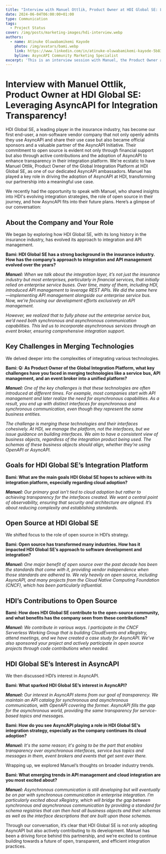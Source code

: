 ```yaml
---
title: "Interview with Manuel Ottlik, Product Owner at HDI Global SE: Leveraging AsyncAPI for Integration Transparency!"
date: 2024-06-04T06:00:00+01:00
type: Communication
tags:
  - Project Status
cover: /img/posts/marketing-images/hdi-interview.webp
authors:
  - name: Atinuke Oluwabamikemi Kayode
    photo: /img/avatars/bami.webp
    link: https://www.linkedin.com/in/atinuke-oluwabamikemi-kayode-5b838b1b7/
    byline: AsyncAPI Community Marketing Specialist
excerpt: 'This is an interview session with Manuel, the Product Owner at HDI Global SE explaining how they use AsyncAPI to maintain their API catalog.'
---
```



# Interview with Manuel Ottlik, Product Owner at HDI Global SE: Leveraging AsyncAPI for Integration Transparency!

HDI Global SE, a leading player in the insurance industry, has become our first end-user, a non-software vendor company that not only openly admits they use AsyncAPI and share their use case but also became official sponsors and a valuable partner of the AsyncAPI Initiative. Their commitment to open source is evident not only through financial support but also through active contributions and the adoption of AsyncAPI to enhance transparency in their integration platform. We're ecstatic to have Manuel Ottlik, Product Owner of the Global Integration Platform at HDI Global SE, as one of our dedicated AsyncAPI ambassadors. Manuel has played a key role in driving the adoption of AsyncAPI at HDI, transforming our partnership into a meaningful use case.

We recently had the opportunity to speak with Manuel, who shared insights into HDI's evolving integration strategies, the role of open source in their journey, and how AsyncAPI fits into their future plans. Here’s a glimpse of our conversation:


## About the Company and Your Role
We began by exploring how HDI Global SE, with its long history in the insurance industry, has evolved its approach to integration and API management.

**Bami: HDI Global SE has a strong background in the insurance industry. How has the company’s approach to integration and API management evolved over the years?**

***Manuel:** When we talk about the integration layer, it’s not just the insurance industry but most enterprises, particularly in financial services, that initially relied on enterprise service buses. Over time, many of them, including HDI, introduced API management to leverage REST APIs. We did the same here—implementing API management alongside our enterprise service bus. Now, we’re focusing our development efforts exclusively on API management.*

*However, we realized that to fully phase out the enterprise service bus, we’d need both synchronous and asynchronous communication capabilities. This led us to incorporate asynchronous services through an event broker, ensuring comprehensive integration support.*


## Key Challenges in Merging Technologies

We delved deeper into the complexities of integrating various technologies.

**Bami: Q: As Product Owner of the Global Integration Platform, what key challenges have you faced in merging technologies like a service bus, API management, and an event broker into a unified platform?**

***Manuel:** One of the key challenges is that these technologies are often introduced at different times. For example, most companies start with API management and later realize the need for asynchronous capabilities. As a result, you end up with distinct interfaces for asynchronous and synchronous communication, even though they represent the same business entities.*

*The challenge is merging these technologies and their interfaces cohesively. At HDI, we manage the platform, not the interfaces, but we issue guidance on building interfaces. We aim to have a consistent view of business objects, regardless of the integration product being used. The schemas of these business objects should align, whether they’re using OpenAPI or AsyncAPI.*

## Goals for HDI Global SE’s Integration Platform

**Bami: What are the main goals HDI Global SE hopes to achieve with its integration platform, especially regarding cloud adoption?**


***Manuel:** Our primary goal isn’t tied to cloud adoption but rather to achieving transparency for the interfaces created. We want a central point of observability, ensuring that security and architecture are aligned. It’s about reducing complexity and establishing standards.*

## Open Source at HDI Global SE

We shifted focus to the role of open source in HDI’s strategy.

**Bami: Open source has transformed many industries. How has it impacted HDI Global SE’s approach to software development and integration?**

***Manuel:** One major benefit of open source over the past decade has been the standards that come with it, providing vendor independence when those standards are adhered to. We rely heavily on open source, including AsyncAPI, and many projects from the Cloud Native Computing Foundation (CNCF), which has been particularly influential.*

## HDI’s Contributions to Open Source

**Bami: How does HDI Global SE contribute to the open-source community, and what benefits has the company seen from these contributions?**

***Manuel:** We contribute in various ways. I participate in the CNCF Serverless Working Group that is building CloudEvents and xRegistry, attend meetings, and we have created a case study for AsyncAPI. We’ve also sponsored your project and actively participate in open source projects through code contributions when needed.*


## HDI Global SE’s Interest in AsyncAPI

We then discussed HDI’s interest in AsyncAPI.

**Bami: What sparked HDI Global SE’s interest in AsyncAPI?**

***Manuel:** Our interest in AsyncAPI stems from our goal of transparency. We maintain an API catalog for synchronous and asynchronous communication, with OpenAPI covering the former. AsyncAPI fills the gap for the asynchronous world, providing the same transparency for service-based topics and messages.*

**Bami: How do you see AsyncAPI playing a role in HDI Global SE’s integration strategy, especially as the company continues its cloud adoption?**


***Manuel:** It's the same reason; it's going to be the part that enables transparency over asynchronous interfaces, service bus topics and messages in them, event brokers and events that get sent over there.*

Wrapping up, we explored Manuel’s thoughts on broader industry trends.

**Bami: What emerging trends in API management and cloud integration are you most excited about?**

***Manuel:** Asynchronous communication is still developing but will eventually be on par with synchronous communication in enterprise integration. I’m particularly excited about xRegistry, which will bridge the gap between synchronous and asynchronous communication by providing a standard for schema registries that can then host all business objects and their schemas as well as the interface descriptions that are built upon those schemas.*


Through our conversation, it’s clear that HDI Global SE is not only adopting AsyncAPI but also actively contributing to its development. Manuel has been a driving force behind this partnership, and we’re excited to continue building towards a future of open, transparent, and efficient integration practices.




